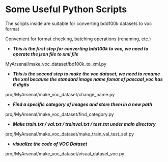 # Some Useful Python Scripts

The scripts inside are suitable for converting bdd100k datasets to voc format

Convenient for format checking, batching operations (renaming, etc.)

- ***This is the first step for converting bdd100k to voc, we need to operate the json file to xml file***

MyArsenal/make_voc_dataset/bd100k_to_xml.py

- ***This is the second step to make the voc dataset, we need to rename the xml because the standard image name fomat of pascaal_voc has 6 digits***

proj/MyArsenal/make_voc_dataset/change_name.py

- ***Find a specific category of images and store them in a new path***

proj/MyArsenal/make_voc_dataset/find_category.py

- ***Make train.txt / val.txt / trainval.txt / test.txt under main directory***

proj/MyArsenal/make_voc_dataset/make_train_val_test_set.py

- ***visualize the code of VOC Dataset***

proj/MyArsenal/make_voc_dataset/visual_dataset_voc.py

